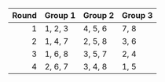 |   Round | Group 1   | Group 2   | Group 3   |
|--------:|:----------|:----------|:----------|
|       1 | 1, 2, 3   | 4, 5, 6   | 7, 8      |
|       2 | 1, 4, 7   | 2, 5, 8   | 3, 6      |
|       3 | 1, 6, 8   | 3, 5, 7   | 2, 4      |
|       4 | 2, 6, 7   | 3, 4, 8   | 1, 5      |
